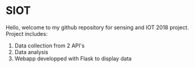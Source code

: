 # SIOT
Hello, welcome to my github repository for sensing and IOT 2018 project.
Project includes:
1. Data collection from 2 API's
2. Data analysis
3. Webapp developped with Flask to display data

